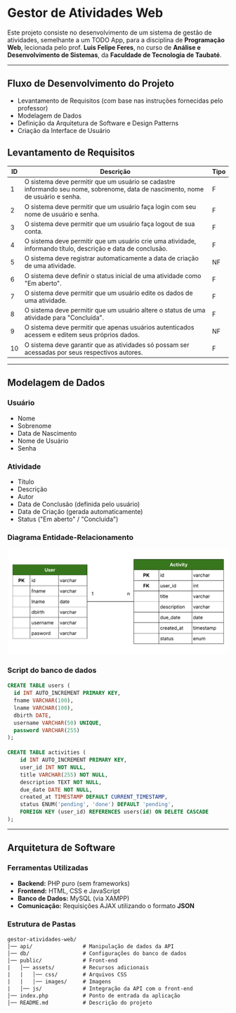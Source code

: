 
# **Gestor de Atividades Web**

Este projeto consiste no desenvolvimento de um sistema de gestão de atividades, semelhante a um TODO App, para a disciplina de **Programação Web**, lecionada pelo prof. **Luis Felipe Feres**, no curso de **Análise e Desenvolvimento de Sistemas**, da **Faculdade de Tecnologia de Taubaté**.

---

## **Fluxo de Desenvolvimento do Projeto**

- Levantamento de Requisitos (com base nas instruções fornecidas pelo professor)
- Modelagem de Dados
- Definição da Arquitetura de Software e Design Patterns
- Criação da Interface de Usuário

## **Levantamento de Requisitos**

| ID  | Descrição                                                                                                                                 | Tipo |
|-----|-------------------------------------------------------------------------------------------------------------------------------------------|------|
| 1   | O sistema deve permitir que um usuário se cadastre informando seu nome, sobrenome, data de nascimento, nome de usuário e senha.          | F    |
| 2   | O sistema deve permitir que um usuário faça login com seu nome de usuário e senha.                                                       | F    |
| 3   | O sistema deve permitir que um usuário faça logout de sua conta.                                                                         | F    |
| 4   | O sistema deve permitir que um usuário crie uma atividade, informando título, descrição e data de conclusão.                             | F    |
| 5   | O sistema deve registrar automaticamente a data de criação de uma atividade.                                                             | NF   |
| 6   | O sistema deve definir o status inicial de uma atividade como "Em aberto".                                                               | F    |
| 7   | O sistema deve permitir que um usuário edite os dados de uma atividade.                                                                  | F    |
| 8   | O sistema deve permitir que um usuário altere o status de uma atividade para "Concluída".                                                | F    |
| 9   | O sistema deve permitir que apenas usuários autenticados acessem e editem seus próprios dados.                                           | NF   |
| 10  | O sistema deve garantir que as atividades só possam ser acessadas por seus respectivos autores.                                          | F    |

---

## **Modelagem de Dados**

### **Usuário**
- Nome
- Sobrenome
- Data de Nascimento
- Nome de Usuário
- Senha

### **Atividade**
- Título
- Descrição
- Autor
- Data de Conclusão (definida pelo usuário)
- Data de Criação (gerada automaticamente)
- Status ("Em aberto" / "Concluída")

### **Diagrama Entidade-Relacionamento**

![DER](./db/der.png)

### **Script do banco de dados**

```sql
CREATE TABLE users (
  id INT AUTO_INCREMENT PRIMARY KEY,
  fname VARCHAR(100),
  lname VARCHAR(100),
  dbirth DATE,
  username VARCHAR(50) UNIQUE,
  password VARCHAR(255)
);

CREATE TABLE activities (
    id INT AUTO_INCREMENT PRIMARY KEY,
    user_id INT NOT NULL,
    title VARCHAR(255) NOT NULL,
    description TEXT NOT NULL,
    due_date DATE NOT NULL,
    created_at TIMESTAMP DEFAULT CURRENT_TIMESTAMP,
    status ENUM('pending', 'done') DEFAULT 'pending',
    FOREIGN KEY (user_id) REFERENCES users(id) ON DELETE CASCADE
);
```

---

## **Arquitetura de Software**

### **Ferramentas Utilizadas**

- **Backend:** PHP puro (sem frameworks)
- **Frontend:** HTML, CSS e JavaScript 
- **Banco de Dados:** MySQL (via XAMPP)
- **Comunicação:** Requisições AJAX utilizando o formato **JSON**

### **Estrutura de Pastas**

```
gestor-atividades-web/
│── api/                # Manipulação de dados da API
│── db/                 # Configurações do banco de dados
│── public/             # Front-end
|   │── assets/         # Recursos adicionais
|   |   │── css/        # Arquivos CSS
|   |   │── images/     # Imagens
|   │── js/             # Integração da API com o front-end
│── index.php           # Ponto de entrada da aplicação
│── README.md           # Descrição do projeto
```